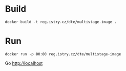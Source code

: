 # Build

```
docker build -t reg.istry.cz/dte/multistage-image .
```

# Run

```
docker run -p 80:80 reg.istry.cz/dte/multistage-image
```

Go <http://localhost>
